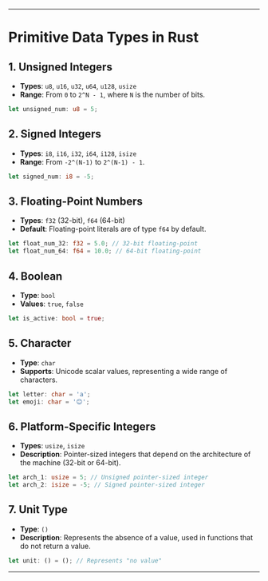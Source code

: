  
---

# Primitive Data Types in Rust

## 1. Unsigned Integers
- **Types**: `u8`, `u16`, `u32`, `u64`, `u128`, `usize`
- **Range**: From `0` to `2^N - 1`, where `N` is the number of bits.

```rust
let unsigned_num: u8 = 5;
```

## 2. Signed Integers
- **Types**: `i8`, `i16`, `i32`, `i64`, `i128`, `isize`
- **Range**: From `-2^(N-1)` to `2^(N-1) - 1`.

```rust
let signed_num: i8 = -5;
```

## 3. Floating-Point Numbers
- **Types**: `f32` (32-bit), `f64` (64-bit)
- **Default**: Floating-point literals are of type `f64` by default.

```rust
let float_num_32: f32 = 5.0; // 32-bit floating-point
let float_num_64: f64 = 10.0; // 64-bit floating-point
```

## 4. Boolean
- **Type**: `bool`
- **Values**: `true`, `false`

```rust
let is_active: bool = true;
```

## 5. Character
- **Type**: `char`
- **Supports**: Unicode scalar values, representing a wide range of characters.

```rust
let letter: char = 'a';
let emoji: char = '😊';
```

## 6. Platform-Specific Integers
- **Types**: `usize`, `isize`
- **Description**: Pointer-sized integers that depend on the architecture of the machine (32-bit or 64-bit).

```rust
let arch_1: usize = 5; // Unsigned pointer-sized integer
let arch_2: isize = -5; // Signed pointer-sized integer
```

## 7. Unit Type
- **Type**: `()`
- **Description**: Represents the absence of a value, used in functions that do not return a value.

```rust
let unit: () = (); // Represents "no value"
```

---
